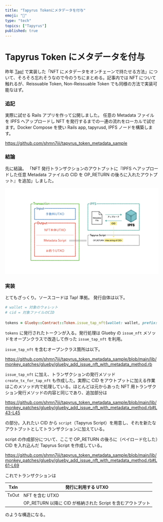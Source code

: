 ```yaml
---
title: "Tapyrus Tokenにメタデータを付与"
emoji: "🐙"
type: "tech"
topics: ["Tapyrus"]
published: true
---
```


# Tapyrus Token にメタデータを付与

昨年 [Tap!](https://www.shmn7iii.net/tap) で実装した「NFT にメタデータをオンチェーンで持たせる方法」について、そろそろ忘れそうなので今のうちにまとめる。記事内では NFT について触れるが、Reissuable Token, Non-Reissuable Token でも同様の方法で実装可能なはず。

### 追記

実際に試せる Rails アプリを作って公開しました。
任意の Metadata ファイルを IPFS へアップロードし NFT を発行するまでの一連の流れをローカルで試せます。Docker Compose を使い Rails app, tapyrusd, IPFS ノードを構築します。

https://github.com/shmn7iii/tapyrus_token_metadata_sample

### 結論

先に結論。
「NFT 発行トランザクションのアウトプットに『IPFS へアップロードした任意 Metadata ファイルの CID を OP_RETURN の後ろに入れたアウトプット』を追加」しました。

![01.jpeg](/images/f0421d4e1014d5/01.jpeg)

### 実装

とてもざっくり。ソースコードは Tap! 準拠。
発行自体は以下。

```ruby
# wallet = 対象のウォレット
# cid = 対象ファイルのCID

tokens = Glueby::Contract::Token.issue_tap_nft(wallet: wallet, prefix: '', content: cid)
```

`tokens` に発行されたトークンが入る。発行処理は Glueby の `issue_nft` メソッドをオープンクラスで改造して作った `issue_tap_nft` を利用。

`issue_tap_nft` を含むオープンクラス箇所は以下。

https://github.com/shmn7iii/tapyrus_token_metadata_sample/blob/main/lib/monkey_patches/glueby/glueby_add_issue_nft_with_metadata_method.rb

`issue_tap_nft` に加え、トランザクションの発行メソッド `create_tx_for_tap_nft` も作成した。実際に CID をアウトプットに加える作業はこのメソッド内で処理している。ほとんどは元からあった NFT 用トランザクション発行メソッドの内容と同じであり、追加部分は

https://github.com/shmn7iii/tapyrus_token_metadata_sample/blob/main/lib/monkey_patches/glueby/glueby_add_issue_nft_with_metadata_method.rb#L43-L45

の部分。入れたい CID から `script`（Tapyrus Script）を用意し、それを新たなアウトプットとしてトランザクションに加えている。

script の作成部分について、ここで OP_RETURN の後ろに（ペイロード化した）CID を入れ込んだ Tapyrus Script を作成している。

https://github.com/shmn7iii/tapyrus_token_metadata_sample/blob/main/lib/monkey_patches/glueby/glueby_add_issue_nft_with_metadata_method.rb#L61-L69

これでトランザクションは

| TxIn  | 発行に利用する UTXO                                         |
| ----- | ----------------------------------------------------------- |
| TxOut | NFT を含む UTXO                                             |
|       | OP_RETURN 以降に CID が格納された Script を含むアウトプット |

のような構造になる。
